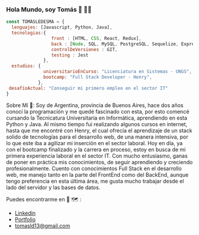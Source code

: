### Hola Mundo, soy Tomás 👋 👨‍💻

```javascript
const TOMÁSLEDESMA = {
  lenguajes: [Javascript, Python, Java],
  tecnologias:{
                 front : [HTML, CSS, React, Redux], 
                 back : [Node, SQL, MySQL, PostgreSQL, Sequelize, Express], 
                 controlDeVersiones : GIT, 
                 testing : Jest
              },
  estudios: {
              universitarioEnCurso: "Licenciatura en Sistemas - UNGS",
              bootcamp: "Full Stack Developer - Henry",
            },
 desafíoActual: "Conseguir mi primero empleo en el sector IT"
}
```
Sobre Mí 📖: 
    Soy de Argentina, provincia de Buenos Aires, hace dos años conocí la programación
    y me quedé fascinado con esta, por esto comencé cursando la Tecnicatura Universitaria en 
    Informática, aprendiendo en esta Python y Java. Al mismo tiempo fui realizando algunos 
    cursos en internet, hasta que me   encontré con Henry, el cual ofrecía el aprendizaje de
    un stack solido de tecnologías para el desarrollo web, de una manera intensiva, por lo 
    que este iba a agilizar mi inserción en el sector laboral.
    Hoy en día, ya con el bootcamp finalizado y la carrera en proceso, estoy en busca de mi 
    primera experiencia laboral en el sector IT. Con mucho entusiasmo, ganas de poner en 
    práctica mis conocimientos, de seguir aprendiendo y creciendo profesionalmente.
    Cuento con conocimientos Full Stack en el desarrollo web, me manejo tanto en la parte 
    del FrontEnd como del BackEnd, aunque tengo preferencia en esta última área, me gusta 
    mucho trabajar desde el lado del servidor y las bases de datos.

Puedes encontrarme en 📱 🗺️ :
- [Linkedin](https://www.linkedin.com/in/ptomasledesma/)
- [Portfolio](https://tomas-ledesma.vercel.app/)
- tomasld13@gmail.com
<!--
**tomasld13/tomasld13** is a ✨ _special_ ✨ repository because its `README.md` (this file) appears on your GitHub profile.

Here are some ideas to get you started:

- 🔭 I’m currently working on ...
- 🌱 I’m currently learning ...
- 👯 I’m looking to collaborate on ...
- 🤔 I’m looking for help with ...
- 💬 Ask me about ...
- 📫 How to reach me: ...
- 😄 Pronouns: ...
- ⚡ Fun fact: ...
-->
